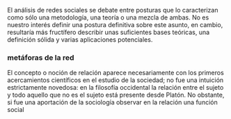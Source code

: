 El análisis de redes sociales se debate entre posturas que lo caracterizan como sólo una metodología, una teoría o una mezcla de ambas. No es nuestro interés definir una postura definitiva sobre este asunto, en cambio, resultaría más fructífero describir unas suficientes bases teóricas, una definición sólida y varias aplicaciones potenciales. 
### metáforas de la red 

El concepto o noción de relación aparece necesariamente con los primeros acercamientos científicos en el estudio de la sociedad; no fue una intuición estrictamente novedosa: en la filosofía occidental la relación entre el sujeto y todo aquello que no es el sujeto está presente desde Platón. No obstante, si fue una aportación de la sociología observar en la relación una función social
